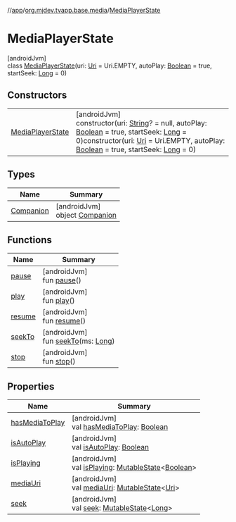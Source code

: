 //[app](../../../index.md)/[org.mjdev.tvapp.base.media](../index.md)/[MediaPlayerState](index.md)

# MediaPlayerState

[androidJvm]\
class [MediaPlayerState](index.md)(uri: [Uri](https://developer.android.com/reference/kotlin/android/net/Uri.html) = Uri.EMPTY, autoPlay: [Boolean](https://kotlinlang.org/api/latest/jvm/stdlib/kotlin/-boolean/index.html) = true, startSeek: [Long](https://kotlinlang.org/api/latest/jvm/stdlib/kotlin/-long/index.html) = 0)

## Constructors

| | |
|---|---|
| [MediaPlayerState](-media-player-state.md) | [androidJvm]<br>constructor(uri: [String](https://kotlinlang.org/api/latest/jvm/stdlib/kotlin/-string/index.html)? = null, autoPlay: [Boolean](https://kotlinlang.org/api/latest/jvm/stdlib/kotlin/-boolean/index.html) = true, startSeek: [Long](https://kotlinlang.org/api/latest/jvm/stdlib/kotlin/-long/index.html) = 0)constructor(uri: [Uri](https://developer.android.com/reference/kotlin/android/net/Uri.html) = Uri.EMPTY, autoPlay: [Boolean](https://kotlinlang.org/api/latest/jvm/stdlib/kotlin/-boolean/index.html) = true, startSeek: [Long](https://kotlinlang.org/api/latest/jvm/stdlib/kotlin/-long/index.html) = 0) |

## Types

| Name | Summary |
|---|---|
| [Companion](-companion/index.md) | [androidJvm]<br>object [Companion](-companion/index.md) |

## Functions

| Name | Summary |
|---|---|
| [pause](pause.md) | [androidJvm]<br>fun [pause](pause.md)() |
| [play](play.md) | [androidJvm]<br>fun [play](play.md)() |
| [resume](resume.md) | [androidJvm]<br>fun [resume](resume.md)() |
| [seekTo](seek-to.md) | [androidJvm]<br>fun [seekTo](seek-to.md)(ms: [Long](https://kotlinlang.org/api/latest/jvm/stdlib/kotlin/-long/index.html)) |
| [stop](stop.md) | [androidJvm]<br>fun [stop](stop.md)() |

## Properties

| Name | Summary |
|---|---|
| [hasMediaToPlay](has-media-to-play.md) | [androidJvm]<br>val [hasMediaToPlay](has-media-to-play.md): [Boolean](https://kotlinlang.org/api/latest/jvm/stdlib/kotlin/-boolean/index.html) |
| [isAutoPlay](is-auto-play.md) | [androidJvm]<br>val [isAutoPlay](is-auto-play.md): [Boolean](https://kotlinlang.org/api/latest/jvm/stdlib/kotlin/-boolean/index.html) |
| [isPlaying](is-playing.md) | [androidJvm]<br>val [isPlaying](is-playing.md): [MutableState](https://developer.android.com/reference/kotlin/androidx/compose/runtime/MutableState.html)&lt;[Boolean](https://kotlinlang.org/api/latest/jvm/stdlib/kotlin/-boolean/index.html)&gt; |
| [mediaUri](media-uri.md) | [androidJvm]<br>val [mediaUri](media-uri.md): [MutableState](https://developer.android.com/reference/kotlin/androidx/compose/runtime/MutableState.html)&lt;[Uri](https://developer.android.com/reference/kotlin/android/net/Uri.html)&gt; |
| [seek](seek.md) | [androidJvm]<br>val [seek](seek.md): [MutableState](https://developer.android.com/reference/kotlin/androidx/compose/runtime/MutableState.html)&lt;[Long](https://kotlinlang.org/api/latest/jvm/stdlib/kotlin/-long/index.html)&gt; |
